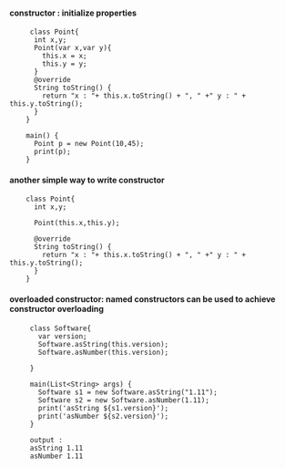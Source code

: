 #### constructor : initialize properties

         class Point{
          int x,y;
          Point(var x,var y){
            this.x = x;
            this.y = y;
          }
          @override
          String toString() {
            return "x : "+ this.x.toString() + ", " +" y : " + this.y.toString();
          }
        }

        main() {
          Point p = new Point(10,45);
          print(p);
        } 
        
        
#### another simple way to write constructor

        class Point{
          int x,y;
          
          Point(this.x,this.y);
          
          @override
          String toString() {
            return "x : "+ this.x.toString() + ", " +" y : " + this.y.toString();
          }
        }        


#### overloaded constructor: named constructors can be used to achieve constructor overloading

         class Software{
           var version;
           Software.asString(this.version);
           Software.asNumber(this.version);    

         }

         main(List<String> args) {
           Software s1 = new Software.asString("1.11");
           Software s2 = new Software.asNumber(1.11);
           print('asString ${s1.version}');
           print('asNumber ${s2.version}');
         }
         
         output : 
         asString 1.11
         asNumber 1.11
